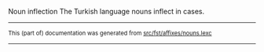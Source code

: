Noun inflection
The Turkish language nouns inflect in cases.

* * *

<small>This (part of) documentation was generated from [src/fst/affixes/nouns.lexc](https://github.com/giellalt/lang-tur-x-ext-trmorph/blob/main/src/fst/affixes/nouns.lexc)</small>

---

